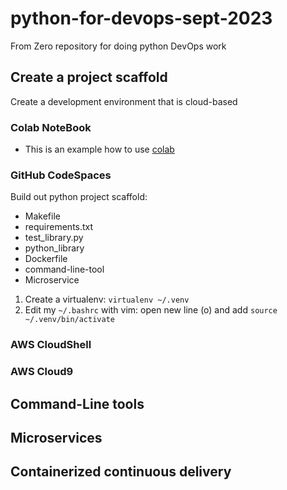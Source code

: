 # python-for-devops-sept-2023
From Zero repository for doing python DevOps work 

## Create a project scaffold 

Create a development environment that is cloud-based
### Colab NoteBook
* This is an example how to use [colab](https://github.com/3ika3ika/python-for-devops-sept-2023/blob/main/getting_started_python.ipynb)

### GitHub CodeSpaces

Build out python project scaffold:
* Makefile
* requirements.txt
* test_library.py
* python_library
* Dockerfile
* command-line-tool
* Microservice

1. Create a virtualenv: `virtualenv ~/.venv`
2. Edit my `~/.bashrc` with vim: open new line (o) and add `source ~/.venv/bin/activate`

### AWS CloudShell
### AWS Cloud9
  
## Command-Line tools 

## Microservices 

## Containerized continuous delivery
